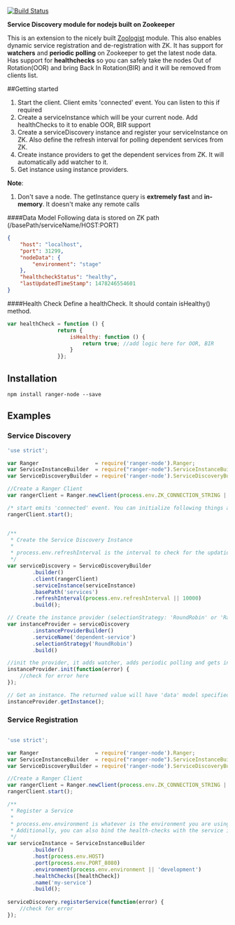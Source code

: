 [![Build Status](https://travis-ci.org/umangkedia/node-ranger.svg?branch=master)](https://travis-ci.org/umangkedia/node-ranger)

**Service Discovery module for nodejs built on Zookeeper**

This is an extension to the nicely built [Zoologist](https://github.com/ph0bos/zoologist) module. This also enables dynamic service registration and de-registration with ZK. 
It has support for **watchers** and **periodic polling** on Zookeeper to get the latest node data. 
Has support for **healthchecks** so you can safely take the nodes Out of Rotation(OOR) and bring Back In Rotation(BIR) and it will be removed from clients list.

##Getting started
1. Start the client. Client emits 'connected' event. You can listen to this if required
2. Create a serviceInstance which will be your current node. Add healthChecks to it to enable OOR, BIR support
3. Create a serviceDiscovery instance and register your serviceInstance on ZK. Also define the refresh interval for polling dependent services from ZK.
4. Create instance providers to get the dependent services from ZK. It will automatically add watcher to it.
5. Get instance using instance providers.

**Note**:
1. Don't save a node. The getInstance query is **extremely fast** and **in-memory**. It doesn't make any remote calls

####Data Model
Following data is stored on ZK path (/basePath/serviceName/HOST:PORT)
```json
{
	"host": "localhost",
	"port": 31299,
	"nodeData": {
		"environment": "stage"
	},
	"healthcheckStatus": "healthy",
	"lastUpdatedTimeStamp": 1478246554601
}
```

####Health Check
Define a healthCheck. It should contain isHealthy() method.
```javascript
var healthCheck = function () {
                return {
                    isHealthy: function () {
                        return true; //add logic here for OOR, BIR
                    }
                }};
```
## Installation

    npm install ranger-node --save

## Examples

### Service Discovery

```javascript
'use strict';

var Ranger                  = require('ranger-node').Ranger;
var ServiceInstanceBuilder  = require("ranger-node").ServiceInstanceBuilder;
var ServiceDiscoveryBuilder = require('ranger-node').ServiceDiscoveryBuilder;

//Create a Ranger Client
var rangerClient = Ranger.newClient(process.env.ZK_CONNECTION_STRING || '127.0.0.1:2181');

/* start emits 'connected' event. You can initialize following things after the 'connected' event if required */
rangerClient.start();


/**
 * Create the Service Discovery Instance
 *
 * process.env.refreshInterval is the interval to check for the updation of nodes in ZK.
 */
var serviceDiscovery = ServiceDiscoveryBuilder
        .builder()
        .client(rangerClient)
        .serviceInstance(serviceInstance)
        .basePath('services')
        .refreshInterval(process.env.refreshInterval || 10000)
        .build();

// Create the instance provider (selectionStrategy: 'RoundRobin' or 'Random')
var instanceProvider = serviceDiscovery
        .instanceProviderBuilder()
        .serviceName('dependent-service')
        .selectionStrategy('RoundRobin')
        .build()

//init the provider, it adds watcher, adds periodic polling and gets instance data for first time
instanceProvider.init(function(error) {
    //check for error here
});

// Get an instance. The returned value will have 'data' model specified above
instanceProvider.getInstance();
```

### Service Registration

```javascript

'use strict';

var Ranger                  = require('ranger-node').Ranger;
var ServiceInstanceBuilder  = require("ranger-node").ServiceInstanceBuilder;
var ServiceDiscoveryBuilder = require('ranger-node').ServiceDiscoveryBuilder;

//Create a Ranger Client
var rangerClient = Ranger.newClient(process.env.ZK_CONNECTION_STRING || '127.0.0.1:2181');
rangerClient.start();

/**
 * Register a Service
 *
 * process.env.environment is whatever is the environment you are using
 * Additionally, you can also bind the health-checks with the service instance
 */
var serviceInstance = ServiceInstanceBuilder
        .builder()
        .host(process.env.HOST)
        .port(process.env.PORT_8080)
        .environment(process.env.environment || 'development')
        .healthChecks([healthCheck])
        .name('my-service')
        .build();
 
serviceDiscovery.registerService(function(error) {
    //check for error
});
```

